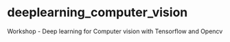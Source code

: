 # deeplearning_computer_vision
Workshop - Deep learning for Computer vision with Tensorflow and Opencv

